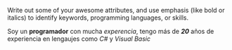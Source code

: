 Write out some of your awesome attributes, and use emphasis (like bold or italics) to identify keywords, programming languages, or skills. 

Soy un **programador** con mucha _experencia_, tengo más de **_20_** años de experiencia en lengaujes como _C#_ y _Visual Basic_
